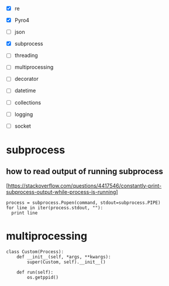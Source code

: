 
- [x] re
- [x] Pyro4
- [ ] json
- [x] subprocess
- [ ] threading
- [ ] multiprocessing
- [ ] decorator
- [ ] datetime
- [ ] collections
- [ ] logging
- [ ] socket 


# subprocess
## how to read output of running subprocess
[https://stackoverflow.com/questions/4417546/constantly-print-subprocess-output-while-process-is-running]
    
    process = subprocess.Popen(command, stdout=subprocess.PIPE)
    for line in iter(process.stdout, ""):
      print line


# multiprocessing
    class Custom(Process):
        def __init__(self, *args, **kwargs):
            super(Custom, self).__init__()
        
        def run(self):
            os.getppid()
